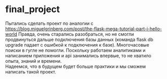 # final_project
Пытались сделать проект по аналогии с https://blog.miguelgrinberg.com/post/the-flask-mega-tutorial-part-i-hello-world
Правда, очень старались разобраться, но не смогли продвинуться дальше подключения базы данных (команда flask db upgrade падает с ошибкой к подключения к базе). Многочасовые поиски в гугле не помогли. 
Поскольку работаем аналитиками и написанием приложения и api занимались впервые, то не хватило опыта, знаний и времени.  
Надеемся, что в будущем будет больше практики и мы сможем написать такой проект.
